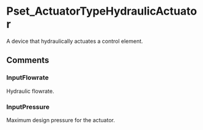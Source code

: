 # Pset_ActuatorTypeHydraulicActuator

A device that hydraulically actuates a control element.
<!-- end of short definition -->



## Comments

### InputFlowrate

Hydraulic flowrate.

### InputPressure

Maximum design pressure for the actuator.

